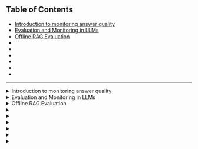 ## Table of Contents
- [Introduction to monitoring answer quality](#lecture-1)
- [Evaluation and Monitoring in LLMs](#lecture-2)
- [Offline RAG Evaluation](#lecture-3)
- [](#lecture-4)
- [](#lecture-5)
- [](#lecture-6)
- [](#lecture-7)
- [](#lecture-8)
- [](#lecture-9)
---

<details>
  
  <summary id="lecture-1"> Introduction to monitoring answer quality</summary>
  # Lecture Notes on Monitoring LLM Systems

## Introduction
- This week will be all about monitoring.
- 
## Focus of This Week
- Observing and monitoring the quality of LLM answers.
- Discussing methods to monitor and ensure the quality of LLM outputs.

## Key Topics
- Methods for monitoring LLM systems.

## Importance of Monitoring
- Monitoring is crucial because deploying and forgetting is not enough.
- Continuous monitoring is essential to track LLM performance.

## Quality Monitoring
- Monitoring the quality of LLM outputs.
- ompute different quality metrics.
- Use Grafana to visualize metrics over time.
- Utilize user feedback to assess LLM performance.
- Collect chat sessions and user feedback, visualize in Grafana.

## Detailed Monitoring Topics
-  Reasons for monitoring LLM systems.
  - LLMs generate creative and diverse answers, requiring monitoring.
  - Example: AI chatbot becoming racist, a reminder of the need for monitoring.

## Metrics for Quality Assessment
1. **Mathematical Approach**
   - Vector similarity metric: Compare LLM-generated answers with expected answers using vector embeddings.
2. **LLM as a Judge**
   - Use LLMs to detect toxicity in answers.
3. **Prompt Evaluation**
   -  Ask LLMs to evaluate the coherence of generated answers against expected answers.

## Implementation
- Store computed metrics in a relational database (PostgreSQL).
- Use Docker and Docker Compose for easy setup and connection with Grafana.
- Collect and visualize user feedback and chat sessions in Grafana.

## Advanced Monitoring Topics
- Additional monitoring aspects such as bias and fairness.
- Understand customer interactions using topic clustering.
- Track structured feedback (thumbs up/down) and unstructured textual feedback.
- Analyze negative feedback and corresponding chat sessions.
- Monitor indirect feedback like copy-pasting of responses.

## DevOps Perspective
- Monitor system metrics such as latency, traffic, errors, and saturation (the four golden signals).

## Conclusion
- Continuous monitoring and improvement of LLM systems are necessary for maintaining high-quality performance and customer satisfaction.

</details>

<details>
  
  <summary id="lecture-2"> Evaluation and Monitoring in LLMs</summary>
  
## Evaluation and monitoring are closely related. We will start with offline evaluation.

### Offline Evaluation
- **Specific Focus:** Evaluating RAG (Retrieval-Augmented Generation), but applicable to other LLMs.
- **Goal:** Evaluate the quality of LLM applications, including a recap of previous modules.

### Recap of Previous Modules

- **Overview:** 
  - **First Module:** Defined the RAG flow:
    - Query
    - Search results
    - Prompt creation based on query and search results
    - Using an LLM to generate the answer
 ```python
  def rag(q):
    search_results = search(q)
    promt = build_promt(Q, search_results)
    answer = llm(promt)
    return(answer)   
 ```

- **Second Module:** Replacing OpenAI with other LLMs.

- **Third Module:** 
  - **Focus:** Vector search and evaluating retrieval.
  - **Metrics:** Hit rate, Mean Reciprocal Rank (MRR).
  - **Evaluation:** Various ways to implement and evaluate the search function.
    - We know how to evaluate retrival and now we need to know how to evaluate the prompt and LLM.

### Evaluating the Entire System

- **Approaches:** Offline and Online evaluation.
  - **Offline Evaluation:** Metrics like hit rate to evaluate search results before deployment.
      

- **Online Evaluation:** 
  - **Methods:** A/B tests, user feedback (thumbs up/down), and monitoring overall system health.
  - **Metrics:** Performance metrics like CPU usage, user feedback, and answer quality.

## Offline Evaluation in Detail

- **Focus:** Offline evaluation including cosine similarity and LLM as a judge.

### Cosine Similarity

- **Definition:** Measure how close the generated answer is to the expected answer.
- **Process:**
  - Create a test dataset with Q&A pairs.
  - Use LLM to generate answers for the questions.
  - Compute cosine similarity between original and generated answers.

### LLM as a Judge

- **Process:**
  - Ask the LLM to judge the similarity between the original and generated answers.
  - Alternatively, ask the LLM to judge how well the generated answer addresses the question directly.

## Conclusion

- **Next Steps:** In the next video, we will delve deeper into the offline evaluation of RAG systems and compute these metrics.
  
</details>

<details>
  
  <summary id="lecture-3">Offline RAG Evaluation </summary>
 
 ## Recap and Introduction to ROC Function
- **Recap**: Summary of previous course content.
- **Evaluation**: Discussing evaluation methods.
- **Objective**: Evaluating the ROC function, which consists of three components.

## Evaluation of the Entire Function
- **Previous Evaluation**: Evaluated only part of the function.
- **Current Evaluation**: Evaluating the entire function using the same dataset from the previous module and the synthetically generated dataset.
- **Process**: Generate a question, produce an answer, and compute the similarity between the original and generated answers.

## Preparation
- **Preparation**: Initial setup in the notebook, including loading the ground truth dataset and creating an index for documents.
```python
import requests 

base_url = 'https://github.com/DataTalksClub/llm-zoomcamp/blob/main'
relative_url = '03-vector-search/eval/documents-with-ids.json'
docs_url = f'{base_url}/{relative_url}?raw=1'
docs_response = requests.get(docs_url)
documents = docs_response.json()
```

## Implementation Details
- **Data Setup**: 
  - Loaded documents with IDs.
  - Created a question-answer pair and assigned IDs.
  - Loaded ground truth data from the previous module.
  - Created an index for quick retrieval of documents.
```python
import pandas as pd

base_url = 'https://github.com/DataTalksClub/llm-zoomcamp/blob/main'
relative_url = '03-vector-search/eval/ground-truth-data.csv'
ground_truth_url = f'{base_url}/{relative_url}?raw=1'

df_ground_truth = pd.read_csv(ground_truth_url)
df_ground_truth = df_ground_truth[df_ground_truth.course == 'machine-learning-zoomcamp']
ground_truth = df_ground_truth.to_dict(orient='records')
```
```python
doc_idx = {d['id']: d for d in documents}
doc_idx['5170565b']['text']
```
- **Functionality**:
  - Used a vector search model for evaluating question and text pairs.
  - Indexed questions and answers.
  - Employed an elastic search function for retrieving results.
  - Modified the query format to a dictionary for better handling.
```python    
from sentence_transformers import SentenceTransformer

model_name = 'multi-qa-MiniLM-L6-cos-v1'
model = SentenceTransformer(model_name)
```
```python
from elasticsearch import Elasticsearch
```
```python
es_client = Elasticsearch('http://localhost:9200') 

index_settings = {
    "settings": {
        "number_of_shards": 1,
        "number_of_replicas": 0
    },
    "mappings": {
        "properties": {
            "text": {"type": "text"},
            "section": {"type": "text"},
            "question": {"type": "text"},
            "course": {"type": "keyword"},
            "id": {"type": "keyword"},
            "question_text_vector": {
                "type": "dense_vector",
                "dims": 384,
                "index": True,
                "similarity": "cosine"
            },
        }
    }
}

index_name = "course-questions"

es_client.indices.delete(index=index_name, ignore_unavailable=True)
es_client.indices.create(index=index_name, body=index_settings)
```
```python
from tqdm.auto import tqdm

for doc in tqdm(documents):
    question = doc['question']
    text = doc['text']
    doc['question_text_vector'] = model.encode(question + ' ' + text)

    es_client.index(index=index_name, document=doc)
```
### Retrieval
```python
def elastic_search_knn(field, vector, course):
    knn = {
        "field": field,
        "query_vector": vector,
        "k": 5,
        "num_candidates": 10000,
        "filter": {
            "term": {
                "course": course
            }
        }
    }

    search_query = {
        "knn": knn,
        "_source": ["text", "section", "question", "course", "id"]
    }

    es_results = es_client.search(
        index=index_name,
        body=search_query
    )
    
    result_docs = []
    
    for hit in es_results['hits']['hits']:
        result_docs.append(hit['_source'])

    return result_docs

def question_text_vector_knn(q):
    question = q['question']
    course = q['course']

    v_q = model.encode(question)

    return elastic_search_knn('question_text_vector', v_q, course)
```
```python
question_text_vector_knn(dict(
    question='Are sessions recorded if I miss one?',
    course='machine-learning-zoomcamp'
))
```
### The RAG flow
```python
def build_prompt(query, search_results):
    prompt_template = """
You're a course teaching assistant. Answer the QUESTION based on the CONTEXT from the FAQ database.
Use only the facts from the CONTEXT when answering the QUESTION.

QUESTION: {question}

CONTEXT: 
{context}
""".strip()

    context = ""
    
    for doc in search_results:
        context = context + f"section: {doc['section']}\nquestion: {doc['question']}\nanswer: {doc['text']}\n\n"
    
    prompt = prompt_template.format(question=query, context=context).strip()
    return prompt
```
```python
from openai import OpenAI

client = OpenAI()

def llm(prompt, model='gpt-4o'):
    response = client.chat.completions.create(
        model=model,
        messages=[{"role": "user", "content": prompt}]
    )
    
    return response.choices[0].message.content
```
## Evaluating Similarity
- **Approach**:
  - Generated an answer for each question.
  - Computed cosine similarity between original and generated answers.
  - Cosine similarity ranges from 0 (not similar) to 1 (identical).

#### Cosine similarity metric
```python
answer_orig = 'Yes, sessions are recorded if you miss one. Everything is recorded, allowing you to catch up on any missed content. Additionally, you can ask questions in advance for office hours and have them addressed during the live stream. You can also ask questions in Slack.'
answer_llm = 'Everything is recorded, so you won’t miss anything. You will be able to ask your questions for office hours in advance and we will cover them during the live stream. Also, you can always ask questions in Slack.'

v_llm = model.encode(answer_llm)
v_orig = model.encode(answer_orig)

v_llm.dot(v_orig)
```
- **Process**:
  - Created vectors for both original and generated answers.
  - Calculated cosine similarity.
  - Compared the results for performance evaluation.

## Loop and Data Handling
- **Loop**:
  - Iterate over the ground truth dataset.
  - Generate and store answers in a dictionary.
  - Use GPT-4 for generating answers (can be expensive).
  - Consider using GPT-3.5 for cost efficiency.
 
```python
answers = {}
```
```python
for i, rec in enumerate(tqdm(ground_truth)):
    if i in answers:
        continue

    answer_llm = rag(rec)
    doc_id = rec['document']
    original_doc = doc_idx[doc_id]
    answer_orig = original_doc['text']

    answers[i] = {
        'answer_llm': answer_llm,
        'answer_orig': answer_orig,
        'document': doc_id,
        'question': rec['question'],
        'course': rec['course'],
    }
```
## Saving and Analyzing Results
- **Saving Results**:
  - Saved answers in a separate cell to avoid losing data on errors.
  - Considered saving results as JSON or CSV files.
  - Chose CSV for simplicity and used pandas for data handling.

- **Sample Data**:
  - Displayed a sample of five records to check the format and content.

## Final Remarks
- **Execution Time**:
  - The entire process took approximately 2-3 hours.
  - Prepared to share the results to save others from re-execution costs.
 
### Evaluating GPT 3.5
```python
rag(ground_truth[10], model='gpt-3.5-turbo')
```
```python
from tqdm.auto import tqdm

from concurrent.futures import ThreadPoolExecutor

pool = ThreadPoolExecutor(max_workers=6)

def map_progress(pool, seq, f):
    results = []

    with tqdm(total=len(seq)) as progress:
        futures = []

        for el in seq:
            future = pool.submit(f, el)
            future.add_done_callback(lambda p: progress.update())
            futures.append(future)

        for future in futures:
            result = future.result()
            results.append(result)

    return results
```
```python
def process_record(rec):
    model = 'gpt-3.5-turbo'
    answer_llm = rag(rec, model=model)
    
    doc_id = rec['document']
    original_doc = doc_idx[doc_id]
    answer_orig = original_doc['text']

    return {
        'answer_llm': answer_llm,
        'answer_orig': answer_orig,
        'document': doc_id,
        'question': rec['question'],
        'course': rec['course'],
    }
```
```python
results_gpt35 = map_progress(pool, ground_truth, process_record)
```
```python
df_gpt35 = pd.DataFrame(results_gpt35)
df_gpt35.to_csv('data/results-gpt35.csv', index=False)
```
- **Next Steps**:
  - Continue evaluating the similarity metrics.
  - Prepare for further offline evaluation before production roll-out.
  - Ensure robustness by comparing different LLM prompts and models.

## Summary
- **Offline Evaluation**:
  - A critical step before deploying models into production.
  - Helps in comparing different prompts and models.
  - Provides a structured approach to measure the effectiveness of the entire function.
 
</details>
<details>
  
  <summary id="lecture-4"> </summary>
  
</details>
<details>
  
  <summary id="lecture-5"> </summary>
  
</details>

<details>
  
  <summary id="lecture-6"> </summary>
  
</details>

<details>
  
  <summary id="lecture-7"> </summary>
  
</details>

<details>
  
  <summary id="lecture-8"> </summary>
  
</details>

<details>
  
  <summary id="lecture-9"> </summary>
  
</details>


